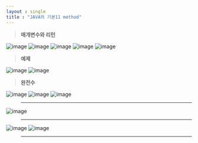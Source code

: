 ```yaml
---
layout : single
title : "JAVA의 기본11 method"
---
```

>**매개변수와 리턴**

![image](https://user-images.githubusercontent.com/105334682/178423994-7abe57ed-1f32-41ad-9325-24117fd55c5a.png)
![image](https://user-images.githubusercontent.com/105334682/178424011-7c623e70-a9e7-4d5d-ad99-1369f463ab4b.png)
![image](https://user-images.githubusercontent.com/105334682/178424041-36077356-f56d-4cfd-8c0b-acd691b920a1.png)
![image](https://user-images.githubusercontent.com/105334682/178424086-74e4288d-3dc3-4748-b7fd-ed739fa8d115.png)
![image](https://user-images.githubusercontent.com/105334682/178424511-30b8bf91-1bd3-48e5-80c3-e54a5a130175.png)
>**예제**

![image](https://user-images.githubusercontent.com/105334682/178426610-23a1c18d-d7e8-4b94-9faa-df861d3b7c43.png)
![image](https://user-images.githubusercontent.com/105334682/178435811-b9e6fd7d-ca29-4c5f-8646-739152d1e31c.png)
>**완전수**

![image](https://user-images.githubusercontent.com/105334682/178438353-ba542b27-f00f-4f9b-9725-316c461470b5.png)
![image](https://user-images.githubusercontent.com/105334682/178453401-8dd7182a-e258-41ce-969f-d4ee994c46cf.png)
![image](https://user-images.githubusercontent.com/105334682/178452253-ab5df125-868e-437a-9992-a58993038d45.png)
>****

![image](https://user-images.githubusercontent.com/105334682/178502657-3582706b-f2d3-4cb5-b31e-b8910051fba1.png)
>****

![image](https://user-images.githubusercontent.com/105334682/178744604-2b1a7f1a-068b-446c-85e4-08ae956245cd.png)
![image](https://user-images.githubusercontent.com/105334682/178744655-f04431ba-6bbf-42f1-971f-447d0f89b2e1.png)
>****
